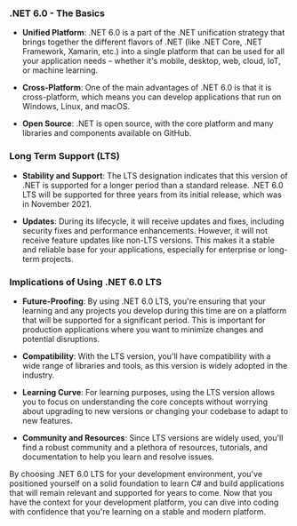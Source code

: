 ### .NET 6.0 - The Basics

- **Unified Platform**: .NET 6.0 is a part of the .NET unification strategy that brings together the different flavors of .NET (like .NET Core, .NET Framework, Xamarin, etc.) into a single platform that can be used for all your application needs – whether it's mobile, desktop, web, cloud, IoT, or machine learning.

- **Cross-Platform**: One of the main advantages of .NET 6.0 is that it is cross-platform, which means you can develop applications that run on Windows, Linux, and macOS.

- **Open Source**: .NET is open source, with the core platform and many libraries and components available on GitHub.


### Long Term Support (LTS)

- **Stability and Support**: The LTS designation indicates that this version of .NET is supported for a longer period than a standard release. .NET 6.0 LTS will be supported for three years from its initial release, which was in November 2021.

- **Updates**: During its lifecycle, it will receive updates and fixes, including security fixes and performance enhancements. However, it will not receive feature updates like non-LTS versions. This makes it a stable and reliable base for your applications, especially for enterprise or long-term projects.


### Implications of Using .NET 6.0 LTS

- **Future-Proofing**: By using .NET 6.0 LTS, you're ensuring that your learning and any projects you develop during this time are on a platform that will be supported for a significant period. This is important for production applications where you want to minimize changes and potential disruptions.

- **Compatibility**: With the LTS version, you'll have compatibility with a wide range of libraries and tools, as this version is widely adopted in the industry.

- **Learning Curve**: For learning purposes, using the LTS version allows you to focus on understanding the core concepts without worrying about upgrading to new versions or changing your codebase to adapt to new features.

- **Community and Resources**: Since LTS versions are widely used, you'll find a robust community and a plethora of resources, tutorials, and documentation to help you learn and resolve issues.


By choosing .NET 6.0 LTS for your development environment, you've positioned yourself on a solid foundation to learn C# and build applications that will remain relevant and supported for years to come. Now that you have the context for your development platform, you can dive into coding with confidence that you're learning on a stable and modern platform.